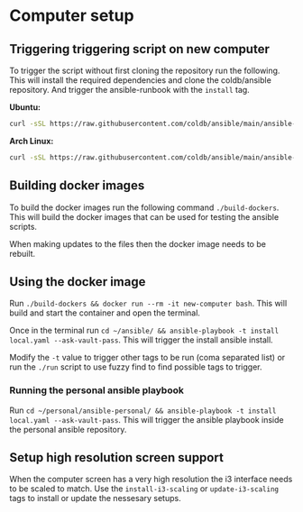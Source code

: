 # Computer setup

## Triggering triggering script on new computer

To trigger the script without first cloning the repository run the following. This will install the required dependencies and clone the coldb/ansible repository. And trigger the ansible-runbook with the `install` tag. 

**Ubuntu:**

```bash
curl -sSL https://raw.githubusercontent.com/coldb/ansible/main/ansible-run-ubuntu | sh
```

**Arch Linux:**

```bash
curl -sSL https://raw.githubusercontent.com/coldb/ansible/main/ansible-run-arch | sh
```

## Building docker images

To build the docker images run the following command `./build-dockers`. This will build the docker images that can be used for testing the ansible scripts. 

When making updates to the files then the docker image needs to be rebuilt.

## Using the docker image

Run `./build-dockers && docker run --rm -it new-computer bash`. This will build and start the container and open the terminal.

Once in the terminal run `cd ~/ansible/ && ansible-playbook -t install local.yaml --ask-vault-pass`. This will trigger the install ansible install.

Modify the `-t` value to trigger other tags to be run (coma separated list) or run the `./run` script to use fuzzy find to find possible tags to trigger.

### Running the personal ansible playbook

Run `cd ~/personal/ansible-personal/ && ansible-playbook -t install local.yaml --ask-vault-pass`. This will trigger the ansible playbook inside the personal ansible repository.

## Setup high resolution screen support

When the computer screen has a very high resolution the i3 interface needs to be scaled to match. Use the `install-i3-scaling` or `update-i3-scaling` tags to install or update the nessesary setups.
